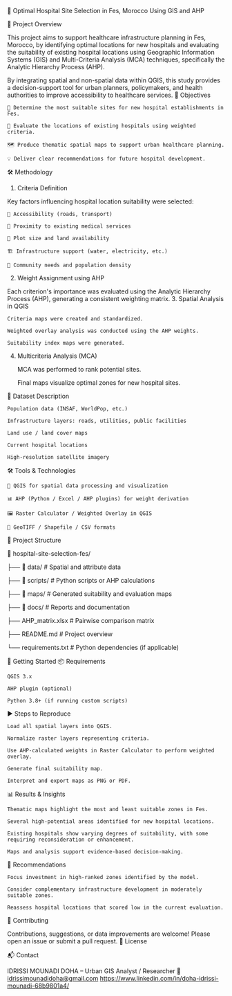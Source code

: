 🏥 Optimal Hospital Site Selection in Fes, Morocco Using GIS and AHP


📌 Project Overview


This project aims to support healthcare infrastructure planning in Fes, Morocco, by identifying optimal locations for new hospitals and evaluating the suitability of existing hospital locations using Geographic Information Systems (GIS) and Multi-Criteria Analysis (MCA) techniques, specifically the Analytic Hierarchy Process (AHP).


By integrating spatial and non-spatial data within QGIS, this study provides a decision-support tool for urban planners, policymakers, and health authorities to improve accessibility to healthcare services.
🎯 Objectives

    📍 Determine the most suitable sites for new hospital establishments in Fes.

    🧭 Evaluate the locations of existing hospitals using weighted criteria.

    🗺️ Produce thematic spatial maps to support urban healthcare planning.

    💡 Deliver clear recommendations for future hospital development.

🛠️ Methodology
1. Criteria Definition

Key factors influencing hospital location suitability were selected:

    🚗 Accessibility (roads, transport)

    🏥 Proximity to existing medical services

    📐 Plot size and land availability

    🏗️ Infrastructure support (water, electricity, etc.)

    🧍 Community needs and population density

2. Weight Assignment using AHP

Each criterion's importance was evaluated using the Analytic Hierarchy Process (AHP), generating a consistent weighting matrix.
3. Spatial Analysis in QGIS

    Criteria maps were created and standardized.

    Weighted overlay analysis was conducted using the AHP weights.

    Suitability index maps were generated.

4. Multicriteria Analysis (MCA)

    MCA was performed to rank potential sites.

    Final maps visualize optimal zones for new hospital sites.

🧾 Dataset Description

    Population data (INSAF, WorldPop, etc.)

    Infrastructure layers: roads, utilities, public facilities

    Land use / land cover maps

    Current hospital locations

    High-resolution satellite imagery

🛠️ Tools & Technologies

    🧭 QGIS for spatial data processing and visualization

    📊 AHP (Python / Excel / AHP plugins) for weight derivation

    🖼️ Raster Calculator / Weighted Overlay in QGIS

    💾 GeoTIFF / Shapefile / CSV formats

📂 Project Structure

📁 hospital-site-selection-fes/

├── 📁 data/                 # Spatial and attribute data

├── 📁 scripts/              # Python scripts or AHP calculations

├── 📁 maps/                 # Generated suitability and evaluation maps

├── 📁 docs/                 # Reports and documentation

├── AHP_matrix.xlsx         # Pairwise comparison matrix

├── README.md               # Project overview

└── requirements.txt        # Python dependencies (if applicable)

🚀 Getting Started
📦 Requirements

    QGIS 3.x

    AHP plugin (optional)

    Python 3.8+ (if running custom scripts)

▶️ Steps to Reproduce

    Load all spatial layers into QGIS.

    Normalize raster layers representing criteria.

    Use AHP-calculated weights in Raster Calculator to perform weighted overlay.

    Generate final suitability map.

    Interpret and export maps as PNG or PDF.

📊 Results & Insights

    Thematic maps highlight the most and least suitable zones in Fes.

    Several high-potential areas identified for new hospital locations.

    Existing hospitals show varying degrees of suitability, with some requiring reconsideration or enhancement.

    Maps and analysis support evidence-based decision-making.

📌 Recommendations

    Focus investment in high-ranked zones identified by the model.

    Consider complementary infrastructure development in moderately suitable zones.

    Reassess hospital locations that scored low in the current evaluation.

🤝 Contributing

Contributions, suggestions, or data improvements are welcome!
Please open an issue or submit a pull request.
📄 License

📬 Contact

IDRISSI MOUNADI DOHA – Urban GIS Analyst / Researcher
📧 idrissimounadidoha@gmail.com
https://www.linkedin.com/in/doha-idrissi-mounadi-68b9801a4/
